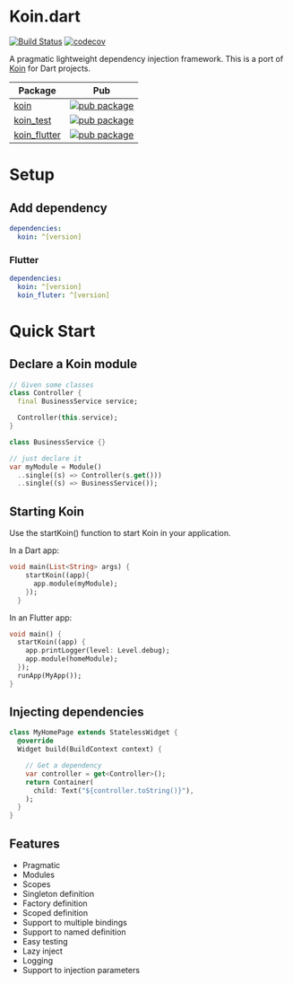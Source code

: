 # Koin.dart

[![Build Status](https://travis-ci.org/pbissonho/koin.dart.svg?branch=master)](https://travis-ci.org/pbissonho/koin.dart)
[![codecov](https://codecov.io/gh/pbissonho/koin.dart/branch/master/graph/badge.svg)](https://codecov.io/gh/pbissonho/koin.dart)


A pragmatic lightweight dependency injection framework. This is a port of [Koin](https://github.com/InsertKoinIO/koin) for Dart projects.

| Package                                                                            | Pub                                                                                                    |
| ---------------------------------------------------------------------------------- | ------------------------------------------------------------------------------------------------------ |
| [koin](https://github.com/pbissonho/koin.dart/tree/master/packages/koin)                 | [![pub package](https://img.shields.io/pub/v/koin.svg)](https://pub.dev/packages/koin)                 |
| [koin_test](https://github.com/pbissonho/koin.dart/tree/master/packages/koin_test)       | [![pub package](https://img.shields.io/pub/v/koin_test.svg)](https://pub.dev/packages/koin_test)       |
| [koin_flutter](https://github.com/pbissonho/koin.dart/tree/master/packages/koin_flutter) | [![pub package](https://img.shields.io/pub/v/koin_flutter.svg)](https://pub.dev/packages/koin_flutte) |


# Setup

## Add dependency

```yaml
dependencies:
  koin: ^[version]
```
### Flutter

```yaml
dependencies:
  koin: ^[version]
  koin_fluter: ^[version]
```

# Quick Start

## Declare a Koin module

```dart
// Given some classes 
class Controller {
  final BusinessService service;

  Controller(this.service);
}

class BusinessService {}

// just declare it
var myModule = Module()
  ..single((s) => Controller(s.get()))
  ..single((s) => BusinessService());
```

## Starting Koin

Use the startKoin() function to start Koin in your application.

In a Dart app:

```dart
void main(List<String> args) {
    startKoin((app){
      app.module(myModule);
    });
  }
```

In an Flutter app:

```dart
void main() {
  startKoin((app) {
    app.printLogger(level: Level.debug);
    app.module(homeModule);
  });
  runApp(MyApp());
}
```

## Injecting dependencies
```dart
class MyHomePage extends StatelessWidget {
  @override
  Widget build(BuildContext context) {

    // Get a dependency
    var controller = get<Controller>();
    return Container(
      child: Text("${controller.toString()}"),
    );
  }
}
```


## Features

- Pragmatic
- Modules
- Scopes
- Singleton definition
- Factory definition
- Scoped definition
- Support to multiple bindings
- Support to named definition
- Easy testing
- Lazy inject
- Logging
- Support to injection parameters






